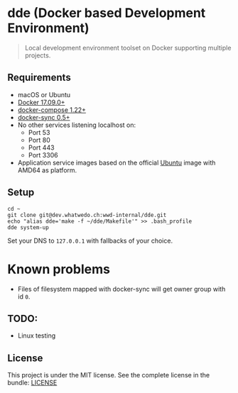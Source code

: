 # dde (Docker based Development Environment)

> Local development environment toolset on Docker supporting multiple projects.


## Requirements

* macOS or Ubuntu
* [Docker 17.09.0+](https://docs.docker.com/)
* [docker-compose 1.22+](https://docs.docker.com/compose/)
* [docker-sync 0.5+](http://docker-sync.io/)
* No other services listening localhost on:
    * Port 53
    * Port 80
    * Port 443
    * Port 3306
* Application service images based on the official [Ubuntu](https://hub.docker.com/_/ubuntu/) image with AMD64 as platform.


## Setup

```
cd ~
git clone git@dev.whatwedo.ch:wwd-internal/dde.git
echo "alias dde='make -f ~/dde/Makefile'" >> .bash_profile
dde system-up
```

Set your DNS to `127.0.0.1` with fallbacks of your choice.


# Known problems

* Files of filesystem mapped with docker-sync will get owner group with id `0`.


## TODO:

* Linux testing


## License

This project is under the MIT license. See the complete license in the bundle: [LICENSE](LICENSE)
